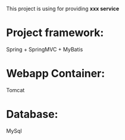 This project is using for providing **xxx service**

# Project framework:
Spring + SpringMVC + MyBatis

# Webapp Container:
Tomcat

# Database:
MySql